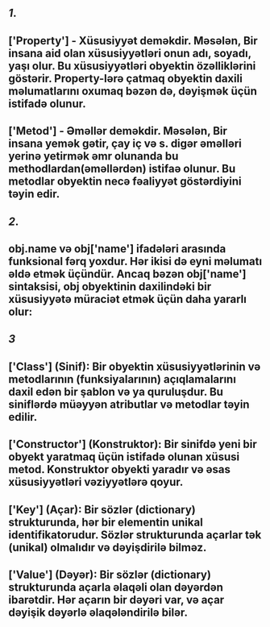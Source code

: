 ## ***1***.

## **['Property']** - Xüsusiyyət deməkdir. Məsələn, Bir insana aid olan xüsusiyyətləri onun adı, soyadı, yaşı olur. Bu xüsusiyyətləri obyektin özəlliklərini göstərir. Property-lərə çatmaq obyektin daxili məlumatlarını oxumaq bəzən də, dəyişmək üçün istifadə olunur.

## **['Metod']** - Əməllər deməkdir. Məsələn, Bir insana yemək gətir, çay iç və s. digər əməlləri yerinə yetirmək əmr olunanda bu methodlardan(əməllərdən) istifaə olunur. Bu metodlar obyektin necə fəaliyyət göstərdiyini təyin edir.



## ***2***.

## obj.name və obj['name'] ifadələri arasında funksional fərq yoxdur. Hər ikisi də eyni məlumatı əldə etmək üçündür. Ancaq bəzən obj['name'] sintaksisi, obj obyektinin daxilindəki bir xüsusiyyətə müraciət etmək üçün daha yararlı olur:


## ***3***

## ['Class'] (Sinif): Bir obyektin xüsusiyyətlərinin və metodlarının (funksiyalarının) açıqlamalarını daxil edən bir şablon və ya quruluşdur. Bu siniflərdə müəyyən atributlar və metodlar təyin edilir. 

## ['Constructor'] (Konstruktor): Bir sinifdə yeni bir obyekt yaratmaq üçün istifadə olunan xüsusi metod. Konstruktor obyekti yaradır və əsas xüsusiyyətləri vəziyyətlərə qoyur.

## ['Key'] (Açar): Bir sözlər (dictionary) strukturunda, hər bir elementin unikal identifikatorudur. Sözlər strukturunda açarlar tək (unikal) olmalıdır və dəyişdirilə bilməz.

## ['Value'] (Dəyər): Bir sözlər (dictionary) strukturunda açarla əlaqəli olan dəyərdən ibarətdir. Hər açarın bir dəyəri var, və açar dəyişik dəyərlə əlaqələndirilə bilər.